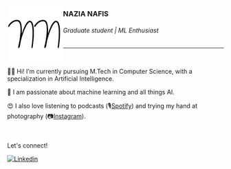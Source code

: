 <img
     align="left"
     alt="Nazia-Nafis-logo"
     src="https://github.com/nazianafis/nazianafis/blob/main/img/nn.png"
  />

### NAZIA NAFIS
###### Graduate student | ML Enthusiast

---

<br>

👋🏼 Hi! I’m currently pursuing M.Tech in Computer Science, with a specialization in Artificial Intelligence.

🤖 I am passionate about machine learning and all things AI.

😍 I also love listening to podcasts (🎙[Spotify](https://open.spotify.com/show/1APpUKebKOXJZjoCaCfoVk)) and trying my hand at photography (📷[Instagram](https://instagram.com/nazianafis)).

<br>

Let's connect!

<a href="https://www.linkedin.com/in/nazianafis/">
  <img
    alt="Linkedin"
    src="https://img.shields.io/badge/linkedin-0077B5?logo=linkedin&logoColor=white&style=for-the-badge"
  />
</a>
